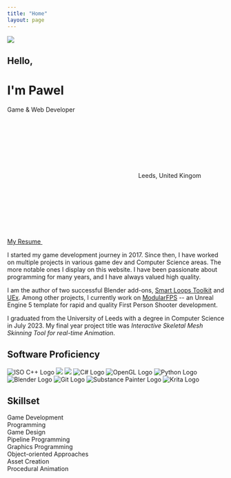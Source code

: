 ```yaml
---
title: "Home"
layout: page
---
```


<div class="about-me-section">
    <div class="about-me-container">
        <img class="about-me-picture" src="/assets/img/current_long.jpg">
        <div class="about-me-right">
            <h2 class="hello">Hello,</h2>
            <h1 class="gradient-text">I'm Pawel</h1>
            <div class="job-title">Game & Web Developer</div>
            <div class="location"><svg aria-hidden=true class="icon"><use xlink:href="{{ "/assets/fontawesome/icons.svg" | relative_url }}#location-dot"></use></svg> Leeds, United Kingom</div>
            <div class="more">
                <a href="/assets/docs/resume.pdf">
                    My Resume <svg aria-hidden=true class="icon"><use xlink:href="{{ "/assets/fontawesome/icons.svg" | relative_url }}#file"></use></svg>
                </a>
            </div>
        </div>
    </div>
</div>

I started my game development journey in 2017. Since then, I have worked on multiple projects in various game dev and Computer Science areas. The more notable ones I display on this website. I have been passionate about programming for many years, and I have always valued high quality.

I am the author of two successful Blender add-ons, [Smart Loops Toolkit](https://blendermarket.com/products/smart-loops-toolkit) and [UEx](https://blendermarket.com/products/uex-blender-to-unreal). Among other projects, I currently work on [ModularFPS](/commercial/modularfps/) -- an Unreal Engine 5 template for rapid and quality First Person Shooter development.

I graduated from the University of Leeds with a degree in Computer Science in July 2023. My final year project title was _Interactive Skeletal Mesh Skinning Tool for real-time Animation_.


## Software Proficiency

<div class="skillbox">
    <a style="text-decoration:none" title="C++" href="https://isocpp.org/std">
        <img class="softwareicon" alt="ISO C++ Logo" src="/assets/img/software-icons/cpp_logo.png">
    </a>
    <a style="text-decoration:none" title="Unreal Engine" href="https://www.unrealengine.com">
        <picture>
            <source srcset="/assets/img/software-icons/UE-Icon-2023-Black.svg" media="(prefers-color-scheme: light)">
            <img class="softwareicon" src="/assets/img/software-icons/UE-Icon-2023-White.svg">
        </picture>
    </a>
    <a style="text-decoration:none" title="Unity" href="https://unity.com">
        <picture>
            <source srcset="/assets/img/software-icons/U_Logo_Small_Black_RGB_1C-cropped.svg" media="(prefers-color-scheme: light)">
            <img class="softwareicon" src="/assets/img/software-icons/U_Logo_Small_White_RGB_1C-cropped.svg">
        </picture>
    </a>
    <a style="text-decoration:none" title="C#" href="https://dotnet.microsoft.com/en-us/languages/csharp">
        <img class="softwareicon" alt="C# Logo" src="/assets/img/software-icons/csharp.svg">
    </a>
    <a style="text-decoration:none" title="OpenGL" href="https://opengl.org">
        <img class="softwareicon" alt="OpenGL Logo" src="/assets/img/software-icons/opengl.svg">
    </a>
    <a style="text-decoration:none" title="Python" href="https://python.org">
        <img class="softwareicon" alt="Python Logo" src="/assets/img/software-icons/python-logo-generic.svg">
    </a>
    <a style="text-decoration:none" title="Blender Foundation" href="https://blender.org">
        <img class="softwareicon" alt="Blender Logo" src="/assets/img/software-icons/blender_logo_socket.png">
    </a>
    <a style="text-decoration:none" title="Git" href="https://git-scm.com">
        <img class="softwareicon" alt="Git Logo" src="/assets/img/software-icons/Git-Logo-1788C.svg">
    </a>
    <a style="text-decoration:none" title="Substance Painter" href="https://www.adobe.com/products/substance3d-painter.html">
        <img class="softwareicon" alt="Substance Painter Logo" src="/assets/img/software-icons/pt_appicon_256.svg">
    </a>
    <a style="text-decoration:none" title="Krita" href="https://krita.org">
        <img class="softwareicon" alt="Krita Logo" src="/assets/img/software-icons/krita_logo.png">
    </a>
</div>

## Skillset

<div class="skillbox">
    <div class="skill">
        Game Development
    </div>
    <div class="skill">
        Programming
    </div>
    <div class="skill">
        Game Design
    </div>
    <div class="skill">
        Pipeline Programming
    </div>
    <div class="skill">
        Graphics Programming
    </div>
    <div class="skill">
        Object-oriented Approaches
    </div>
    <div class="skill">
        Asset Creation
    </div>
    <div class="skill">
        Procedural Animation
    </div>
</div>
